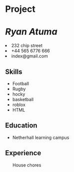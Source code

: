 # Project
<h1><i>Ryan Atuma</i></h1>
  <li>232 chip street</li>
  <li>+44 565 6776 666</li>
  <li>index@gmail.com</li>
  <h2>Skills</h2>
<ul>
   <li>Football</li>
   <li>Rugby</li>
   <li>hocky</li>
   <li>basketball
   <li>roblox</li>
   <li>HTML</li>
</ul>
<h2>Education</h2>
<ul>
   <li>Netherhall learning campus</li>
</ul>
<h2>Experience</h2>
<ul>House chores</ul>
